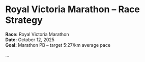 # Royal Victoria Marathon – Race Strategy

**Race:** Royal Victoria Marathon  
**Date:** October 12, 2025  
**Goal:** Marathon PB – target 5:27/km average pace

...